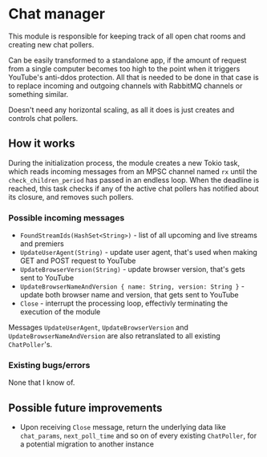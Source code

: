 # Chat manager
This module is responsible for keeping track of all open chat rooms and creating new chat pollers.

Can be easily transformed to a standalone app, if the amount of request from a single computer becomes too high to the point when it triggers YouTube's anti-ddos protection. All that is needed to be done in that case is to replace incoming and outgoing channels with RabbitMQ channels or something similar.

Doesn't need any horizontal scaling, as all it does is just creates and controls chat pollers.

## How it works

During the initialization process, the module creates a new Tokio task, which reads incoming messages from an MPSC channel named `rx` until the `check_children_period` has passed in an endless loop. When the deadline is reached, this task checks if any of the active chat pollers has notified about its closure, and removes such pollers.

### Possible incoming messages

* `FoundStreamIds(HashSet<String>)` - list of all upcoming and live streams and premiers
* `UpdateUserAgent(String)` - update user agent, that's used when making GET and POST request to YouTube
* `UpdateBrowserVersion(String)` - update browser version, that's gets sent to YouTube
* `UpdateBrowserNameAndVersion { name: String, version: String }` - update both browser name and version, that gets sent to YouTube
* `Close` - interrupt the processing loop, effectivly terminating the execution of the module

Messages `UpdateUserAgent`, `UpdateBrowserVersion` and `UpdateBrowserNameAndVersion` are also retranslated to all existing `ChatPoller`'s.

### Existing bugs/errors

None that I know of.

## Possible future improvements

* Upon receiving `Close` message, return the underlying data like `chat_params`, `next_poll_time` and so on of every existing `ChatPoller`, for a potential migration to another instance